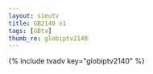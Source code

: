 ```yaml
--- 
layout: sieutv
title: GB2140 s1
tags: [GBtv]
thumb_re: globiptv2140
---
```

{% include tvadv key="globiptv2140" %} 
